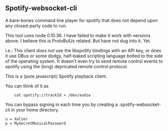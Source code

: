 Spotify-websocket-cli
---------------------

A bare-bones command line player for spotify that does not depend upon any closed-party code to run.

This tool uses node 0.10.36.  I have failed to make it work with versions above. I believe this is ProtoBufJs related. But have not dug into it. Yet.

i.e.: This client _does_ _not_ use the libspotify bindings with an API key, or does it use DBus or some dodgy, half-baked scripting language bolted to the side of the operating system.  It doesn't even try to send remote control events to spotify using the (long) depricated remote control protocol.

This is a (pure javascript) Spotify playback client.

You can think of it as
```
	cat spotify://trackId > /dev/audio
```

You can bypass signing in each time you by creating a .spotify-websocket-cli in your home directory.
```
u = Xalior
p = MySecretMusicalPassword
```
